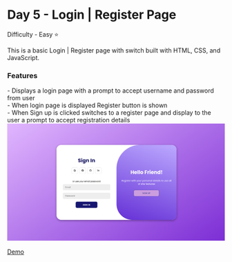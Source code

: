 <h1> Day 5 - Login | Register Page</h1>

Difficulty - Easy :star:

This is a basic Login | Register page with switch built with HTML, CSS, and JavaScript. 

<h3>Features</h3>
 - Displays a login page with a prompt to accept username and password from user </br>
 - When login page is displayed Register button is shown </br>
 - When Sign up is clicked switches to a register page and display to the user a prompt to accept registration details </br>

 
<img src="../images/Show5.png" width="750" alt="Login | Registration page">

<a href="https://basicfrontend.netlify.app/day%203%20quiz%20app/">Demo</a> 


